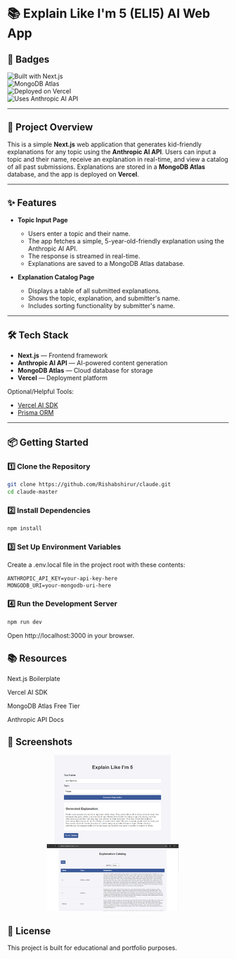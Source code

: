 # 📚 Explain Like I'm 5 (ELI5) AI Web App


## 🚀 Badges

![Built with Next.js](https://img.shields.io/badge/Built%20with-Next.js-000?logo=nextdotjs&logoColor=white)  
![MongoDB Atlas](https://img.shields.io/badge/Database-MongoDB%20Atlas-4EA94B?logo=mongodb&logoColor=white)  
![Deployed on Vercel](https://img.shields.io/badge/Deployed%20on-Vercel-000?logo=vercel&logoColor=white)  
![Uses Anthropic AI API](https://img.shields.io/badge/AI%20powered%20by-Anthropic%20Claude-blueviolet)

---

## 📖 Project Overview  
This is a simple **Next.js** web application that generates kid-friendly explanations for any topic using the **Anthropic AI API**. Users can input a topic and their name, receive an explanation in real-time, and view a catalog of all past submissions. Explanations are stored in a **MongoDB Atlas** database, and the app is deployed on **Vercel**.

---

## ✨ Features  

- **Topic Input Page**  
  - Users enter a topic and their name.  
  - The app fetches a simple, 5-year-old-friendly explanation using the Anthropic AI API.  
  - The response is streamed in real-time.  
  - Explanations are saved to a MongoDB Atlas database.  

- **Explanation Catalog Page**  
  - Displays a table of all submitted explanations.  
  - Shows the topic, explanation, and submitter's name.  
  - Includes sorting functionality by submitter's name.  

---

## 🛠️ Tech Stack  

- **Next.js** — Frontend framework  
- **Anthropic AI API** — AI-powered content generation  
- **MongoDB Atlas** — Cloud database for storage  
- **Vercel** — Deployment platform  

Optional/Helpful Tools:  
- [Vercel AI SDK](https://sdk.vercel.ai/docs/getting-started/nextjs-app-router)  
- [Prisma ORM](https://www.prisma.io/)  

---

## 📦 Getting Started  

### 1️⃣ Clone the Repository  

```bash
git clone https://github.com/Rishabshirur/claude.git
cd claude-master
```

### 2️⃣ Install Dependencies
```bash
npm install
```

### 3️⃣ Set Up Environment Variables
Create a .env.local file in the project root with these contents:

```env
ANTHROPIC_API_KEY=your-api-key-here
MONGODB_URI=your-mongodb-uri-here
```

### 4️⃣ Run the Development Server
```bash
npm run dev
```
Open http://localhost:3000 in your browser.


## 📚 Resources
Next.js Boilerplate

Vercel AI SDK

MongoDB Atlas Free Tier

Anthropic API Docs

## 📸 Screenshots
<div align="center">
  <img src="https://github.com/Rishabshirur/claude/blob/87698f0ed8fa9879363fc1b458ae806d652342ac/Screenshot%202024-10-14%20205138.png" alt="Topic Input Page" style="width:300px; max-height:200px; margin-right: 25px; object-fit: contain;" />
  <img src="https://github.com/Rishabshirur/claude/blob/87698f0ed8fa9879363fc1b458ae806d652342ac/Screenshot%202024-10-14%20205357.png" alt="Topic Input Page" style="width:300px; max-height:200px; margin-right: 25px; object-fit: contain;" />
</div>

## 📝 License
This project is built for educational and portfolio purposes.



